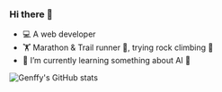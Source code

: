 ### Hi there 👋

- 💻 A web developer
- 🏋️ Marathon & Trail runner 🏃, trying rock climbing 🧗
- 🌱 I’m currently learning something about AI 🤖️

![Genffy's GitHub stats](https://github-readme-stats.vercel.app/api?username=genffy&theme=prussian&show_icons=true&count_private=true&hide_border=true)      

<!--
**genffy/genffy** is a ✨ _special_ ✨ repository because its `README.md` (this file) appears on your GitHub profile.

Here are some ideas to get you started:

- 🔭 I’m currently working on ...
- 🌱 I’m currently learning ...
- 👯 I’m looking to collaborate on ...
- 🤔 I’m looking for help with ...
- 💬 Ask me about ...
- 📫 How to reach me: ...
- 😄 Pronouns: ...
- ⚡ Fun fact: ...
-->
